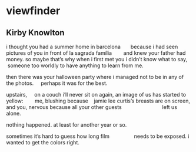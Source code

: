 # viewfinder
## Kirby Knowlton
i thought you had a summer home
in barcelona       because i had seen
pictures of you in front of la
sagrada família        and knew your
father had money.
so maybe that’s why
when i first met you i didn’t know
what to say,    someone too
worldly to have
anything to learn from me.

then there was your
halloween party where i
managed not to be in any
of the photos.     perhaps it was for
the best.

upstairs,     on a couch i’ll never sit
on again, an image of us has
started to yellow:        me, blushing
because    jamie lee curtis’s breasts
are on screen, and you,
nervous because all your other
guests                            left us alone.

nothing happened.
at least for another year or so.

sometimes it’s hard to guess
how long film                 needs to be
exposed. i wanted to get
the colors right.